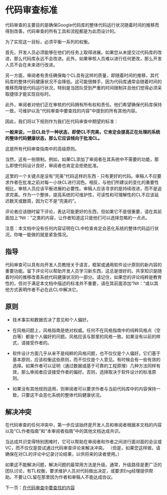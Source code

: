 # 代码审查标准
代码审查的主要目的是确保Google代码库的整体代码运行状况随着时间的推移而得到改善。代码审查的所有工具和流程都是为此而设计的。

为了实现这一目标，必须平衡一系列的权衡。

首先，开发人员必须能够在他们的任务上取得进展。如果您从未提交过代码库的改进，那么代码库永远不会改进。此外，如果审核人员难以进行任何更改，那么开发人员不会在未来进行改进。

另一方面，审阅者有责任确保每个CL具有这样的质量，即随着时间的推移，其代码库的整体代码健康状况不会降低。这可能很棘手，因为代码库通常会随着时间的推移而降低代码运行状况，特别是当团队受到严重的时间限制并且他们觉得必须采取捷径才能实现目标时。

此外，审阅者对他们正在审核的代码拥有所有权和责任。他们希望确保代码库保持一致，可维护以及“代码审查中要查找的内容”中提到的所有其他内容。

因此，我们将以下规则作为我们在代码审查中期望的标准：

**一般来说，一旦CL处于一种状态，即使CL不完美，它肯定会提高正在处理的系统的整体代码健康状态，那么它应该倾向于批准CL。** 

这是所有代码审查指南中的高级原则。

当然，这有一些限制。例如，如果CL添加了审阅者在其系统中不需要的功能，那么即使代码设计良好，审阅者也肯定会拒绝批准。

这里的一个关键点是没有“完美”代码这样的东西 - 只有更好的代码。审稿人不应要求作者在批准之前对每一小块CL进行润色。相反，与他们所建议的变化的重要性相比，审核人员应该平衡进展的必要性。审稿人应该寻求的是持续改进，而不是追求完美。作为一个整体，提高系统的可维护性，可读性和可理解性的CL不应该延迟数天或数周，因为它不是“完美的”。

评论者应该随时留下评论，表达可能更好的东西，但如果它不是很重要，请在其前面加上“Nit：”之类的内容，让作者知道这只是他们可以选择忽略的一点点。

注意：本文档中没有任何内容证明在CL中检查肯定会恶化系统的整体代码运行状况。你唯一能做的就是紧急情况。

## 指导
代码审查可以具有向开发人员教授关于语言，框架或通用软件设计原则的新内容的重要功能。留下评论可以帮助开发人员学习新东西，这总是很好的。共享知识是随着时间的推移改善系统代码健康状况的一部分。请记住，如果您的评论纯粹是教育性的，但对于满足本文档中描述的标准并不重要，请在其前面添加“Nit：”或以其他方式表明作者不必在此CL中解决它。

## 原则
- 技术事实和数据否决了意见和个人偏好。

- 在风格问题上，风格指南是绝对权威。任何不在风格指南中的纯粹风格点（空白等）都是个人偏好的问题。风格应该与那里的风格一致。如果没有以前的样式，请接受作者的。

- 软件设计方面几乎从来不是纯粹的风格问题，也不仅仅是个人偏好。它们基于基本原则，应该权衡这些原则，而不仅仅是个人意见。有时候会有一些有效的选择。如果作者可以证明（通过数据或基于可靠的工程原理）几种方法同样有效，那么审阅者应该接受作者的偏好。否则，选择取决于软件设计的标准原则。

- 如果没有其他规则适用，则审阅者可以要求作者与当前代码库中的内容保持一致，只要这不会恶化系统的整体代码健康状况。

## 解决冲突
在代码审查的任何冲突中，第一步应该始终是开发人员和审阅者根据本文档的内容以及“CL作者指南”和“本审阅者指南”中的其他文档达成共识。

当达成共识变得特别困难时，它可以帮助在审阅者和作者之间进行面对面的会议或VC，而不仅仅是尝试通过代码审查评论来解决冲突。 （但是，如果您这样做，请确保在对CL的评论中记录讨论结果，以供将来的读者使用。）

如果这不能解决问题，解决问题的最常用方法是升级。通常，升级路径是更广泛的团队讨论，有TL权衡，要求维护人员对代码做出决定，或要求Eng经理提供帮助。不要让CL留在那里因为作者和审稿人不能达成协议。

下一页：[在代码审查中要查找的内容]()
